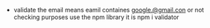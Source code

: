 - validate the email means eamil containes google.@gmail.con or not checking purposes use the npm library it is npm i validator